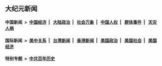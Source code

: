 ## 大纪元新闻

#### 中国新闻 &nbsp;>&nbsp; [中国经济](indexes/ncid283/README.md?08291245) &nbsp;| &nbsp; [大陆政治](indexes/ncid277/README.md?08291245) &nbsp;| &nbsp; [社会万象](indexes/ncid282/README.md?08291245) &nbsp;| &nbsp; [中国人权](indexes/ncid278/README.md?08291245) &nbsp;| &nbsp; [群体事件](indexes/ncid279/README.md?08291245) &nbsp;| &nbsp; [天灾人祸](indexes/ncid280/README.md?08291245)

#### 国际新闻 &nbsp;>&nbsp; [美中关系](indexes/nf1412576/README.md?08291245) &nbsp;| &nbsp; [台湾新闻](indexes/ncid1349361/README.md?08291245) &nbsp;| &nbsp; [香港新闻](indexes/ncid1349362/README.md?08291245) &nbsp;| &nbsp; [美国政治](indexes/ncid1078159/README.md?08291245) &nbsp;| &nbsp; [美国社会](indexes/ncid1078160/README.md?08291245) &nbsp;| &nbsp; [美国经济](indexes/ncid1078158/README.md?08291245)

#### 特别专题 &nbsp;>&nbsp; [中共百年历史](https://github.com/easy2view/epoch-special/blob/master/README.md?08291245)  
